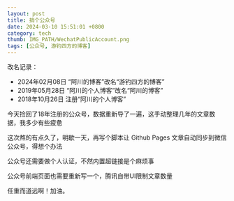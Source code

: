```yaml
---
layout: post
title: 搞个公众号
date: 2024-03-10 15:51:01 +0800
category: tech
thumb: IMG_PATH/WechatPublicAccount.png
tags: [公众号, 游钓四方的博客]
---
```


改名记录：
- 2024年02月08日 “阿川的博客”改名“游钓四方的博客”
- 2019年05月28日 “阿川的个人博客”改名“阿川的博客”
- 2018年10月26日 注册“阿川的个人博客”

今天捡回了18年注册的公众号，数据重新导了一遍，这手动整理几年的文章数据，我多少有些疲惫

这次熬的有点久了，明歇一天，再写个脚本让 Github Pages 文章自动同步到微信公众号，得想个办法

公众号还需要做个人认证，不然内置超链接是个麻烦事

公众号前端页面也需要重新写一个，腾讯自带UI限制文章数量

任重而道远啊！加油。